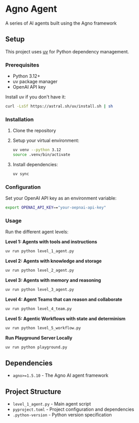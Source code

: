 # Agno Agent

A series of AI agents built using the Agno framework

## Setup

This project uses [uv](https://docs.astral.sh/uv/) for Python dependency management.

### Prerequisites

- Python 3.12+
- uv package manager
- OpenAI API key

Install uv if you don't have it:
   ```bash
   curl -LsSf https://astral.sh/uv/install.sh | sh
   ```

### Installation
1. Clone the repository

2. Setup your virtual environment:
   ```bash
   uv venv --python 3.12
   source .venv/bin/activate
   ```

3. Install dependencies:
   ```bash
   uv sync
   ```

### Configuration

Set your OpenAI API key as an environment variable:

```bash
export OPENAI_API_KEY=="your-oepnai-api-key"
```

### Usage

Run the different agent levels:

**Level 1: Agents with tools and instructions**
```bash
uv run python level_1_agent.py
```

**Level 2: Agents with knowledge and storage**
```bash
uv run python level_2_agent.py
```

**Level 3: Agents with memory and reasoning**
```bash
uv run python level_3_agent.py
```

**Level 4: Agent Teams that can reason and collaborate**
```bash
uv run python level_4_team.py
```

**Level 5: Agentic Workflows with state and determinism**
```bash
uv run python level_5_workflow.py
```

**Run Playground Server Locally**
```bash
uv run python playground.py
```

## Dependencies

- `agno>=1.5.10` - The Agno AI agent framework

## Project Structure

- `level_1_agent.py` - Main agent script
- `pyproject.toml` - Project configuration and dependencies
- `.python-version` - Python version specification 